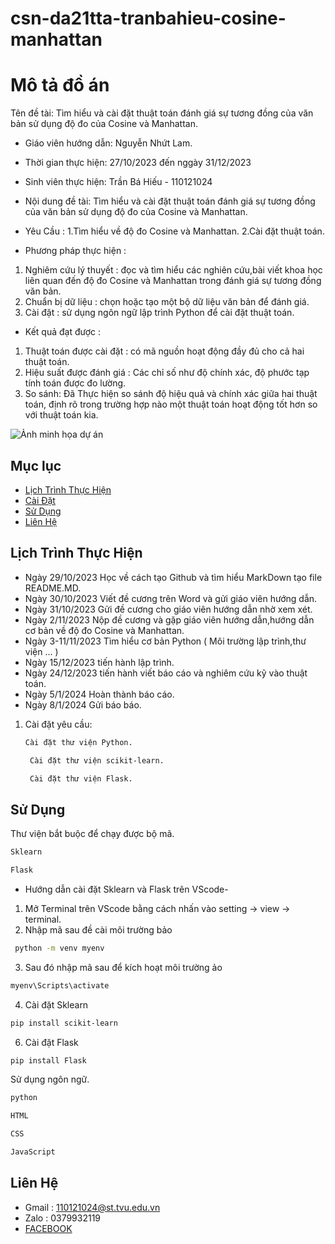 # csn-da21tta-tranbahieu-cosine-manhattan

# Mô tả đồ án
Tên đề tài: Tìm hiểu và cài đặt thuật toán đánh giá sự tương đồng của văn bản sử dụng độ đo của Cosine và Manhattan.
- Giáo viên hướng dẫn: Nguyễn Nhứt Lam.
- Thời gian thực hiện: 27/10/2023 đến nggày 31/12/2023
- Sinh viên thực hiện: Trần Bá Hiếu - 110121024
- Nội dung đề tài: Tìm hiểu và cài đặt thuật toán đánh giá sự tương đồng của văn bản sử dụng độ đo của Cosine và Manhattan.

- Yêu Cầu :
1.Tìm hiểu về độ đo Cosine và Manhattan.
2.Cài đặt thuật toán.
-	Phương pháp thực hiện :
1.	Nghiêm cứu lý thuyết : đọc và tìm hiểu các nghiên cứu,bài viết khoa học liên quan đến độ đo Cosine và Manhattan trong đánh giá sự tương đồng văn bản.
2.	Chuẩn bị dữ liệu : chọn hoặc tạo một bộ dữ liệu văn bản để đánh giá.
3.	Cài đặt : sử dụng ngôn ngữ lập trình Python để cài đặt thuật toán.
-	Kết quả đạt được :
1.	Thuật toán được cài đặt : có mã nguồn hoạt động đầy đủ cho cả hai thuật toán.
2.	Hiệu suất được đánh giá : Các chỉ số như độ chính xác, độ phước tạp tính toán được đo lường.
3.	So sánh: Đã Thực hiện so sánh độ hiệu quả và chính xác giữa hai thuật toán, định rõ trong trường hợp nào một thuật toán hoạt động tốt hơn so với thuật toán kia.


![Ảnh minh họa dự án](https://www.python.org/static/community_logos/python-logo.png)

## Mục lục
- [Lịch Trình Thực Hiện](#lịch-trình-thực-hiện)
- [Cài Đặt](#cài-đặt)
- [Sử Dụng](#sử-dụng)
- [Liên Hệ](#liên-hệ)

## Lịch Trình Thực Hiện
- Ngày 29/10/2023 Học về cách tạo Github và tìm hiểu MarkDown tạo file README.MD.
- Ngày 30/10/2023 Viết đề cương trên Word và gửi giáo viên hướng dẫn.
- Ngày 31/10/2023 Gửi đề cương cho giáo viên hướng dẫn nhờ xem xét.
- Ngày 2/11/2023 Nộp đề cương và gặp giáo viên hướng dẫn,hướng dẫn cơ bản về độ đo Cosine và Manhattan.
- Ngày 3-11/11/2023 Tìm hiểu cơ bản Python ( Môi trường lập trình,thư viện ... )
- Ngày 15/12/2023 tiến hành lập trình.
- Ngày 24/12/2023 tiến hành viết báo cáo và nghiêm cứu kỹ vào thuật toán.
- Ngày 5/1/2024 Hoàn thành báo cáo.
- Ngày 8/1/2024 Gửi báo báo.
1. Cài đặt yêu cầu:
    ```bash
    Cài đặt thư viện Python.
    ```
   ```bash
    Cài đặt thư viện scikit-learn.
   ``` 
   ```bash
    Cài đặt thư viện Flask.
   ```
## Sử Dụng
Thư viện bắt buộc để chạy được bộ mã.

```bash
Sklearn
```
```bash
Flask
```
- Hướng dẫn cài đặt Sklearn và Flask trên VScode-
1. Mở Terminal trên VScode bằng cách nhấn vào setting -> view -> terminal.
2. Nhập mã sau đề cài môi trường bảo
```bash
 python -m venv myenv
```
3. Sau đó nhập mã sau để kích hoạt môi trường ảo
```bash
myenv\Scripts\activate
```
4. Cài đặt Sklearn
```bash
pip install scikit-learn
```
6. Cài đặt Flask
```bash
pip install Flask
```
Sử dụng ngôn ngữ.

```bash
python
```
```bash
HTML
```
```bash
CSS
```
```bash
JavaScript
```
## Liên Hệ
- Gmail : 110121024@st.tvu.edu.vn
- Zalo : 0379932119
- [FACEBOOK](https://www.facebook.com/bhieuu.203/)

